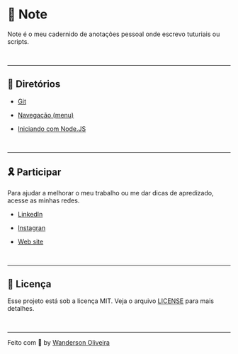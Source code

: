 
# 📝 Note

Note é o meu cadernido de anotaçôes pessoal onde escrevo tuturiais ou scripts.

<br>

---

## 🚀 Diretórios


*  [Git](Git/)

*  [Navegação (menu)](navegation/)

*  [Iniciando com Node.JS](startNode/)

<br>

---

## 🎗 Participar 
Para ajudar a melhorar o meu trabalho ou me dar dicas de apredizado, acesse as minhas redes.

* [LinkedIn](https://www.linkedin.com/in/wanderson1873/)

* [Instagran](https://www.instagram.com/wanderson1873/)

* [Web site](https://www.wanderson-oliveira.com)

<br>

---

## 📝 Licença

Esse projeto está sob a licença MIT. Veja o arquivo [LICENSE](/LICENSE) para mais detalhes.


<br>

---

Feito com :purple_heart: by [Wanderson Oliveira](https://github.com/wanderson1873)